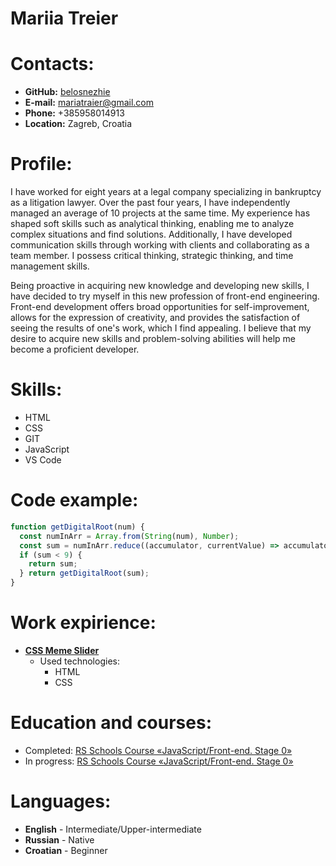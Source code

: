 # Mariia Treier

# Contacts:
* **GitHub:** [belosnezhie](https://github.com/belosnezhie)
* **E-mail:** mariatraier@gmail.com
* **Phone:** +385958014913
* **Location:** Zagreb, Croatia

# Profile:

I have worked for eight years at a legal company specializing in bankruptcy as a litigation lawyer. Over the past four years, I have independently managed an average of 10 projects at the same time. My experience has shaped soft skills such as analytical thinking, enabling me to analyze complex situations and find solutions. Additionally, I have developed communication skills through working with clients and collaborating as a team member. I possess critical thinking, strategic thinking, and time management skills.

 Being proactive in acquiring new knowledge and developing new skills, I have decided to try myself in this new profession of front-end engineering. Front-end development offers broad opportunities for self-improvement, allows for the expression of creativity, and provides the satisfaction of seeing the results of one's work, which I find appealing. I believe that my desire to acquire new skills and problem-solving abilities will help me become a proficient developer.

 # Skills:
* HTML
* CSS
* GIT
* JavaScript
* VS Code

# Code example:
```js
function getDigitalRoot(num) {
  const numInArr = Array.from(String(num), Number);
  const sum = numInArr.reduce((accumulator, currentValue) => accumulator + currentValue, 0);
  if (sum < 9) {
    return sum;
  } return getDigitalRoot(sum);
}
```

# Work expirience:
* [**CSS Meme Slider**](https://belosnezhie.github.io/cssMemeSlider/cssMemeSlider/index.html)
  * Used technologies:
    * HTML
    * CSS

# Education and courses:
* Completed: [RS Schools Course «JavaScript/Front-end. Stage 0»](https://rs.school/js-stage0/)
* In progress: [RS Schools Course «JavaScript/Front-end. Stage 0»](https://rs.school/js/)

# Languages:
* **English** - Intermediate/Upper-intermediate
* **Russian** - Native
* **Croatian** - Beginner
